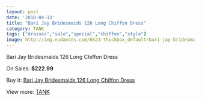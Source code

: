 ```yaml
---
layout: post
date: '2018-04-13'
title: "Bari Jay Bridesmaids 126 Long Chiffon Dress"
category: TANK
tags: ["dresses","sale","special","chiffon","style"]
image: http://img.eudances.com/6523-thickbox_default/bari-jay-bridesmaids-126-long-chiffon-dress.jpg
---
```

Bari Jay Bridesmaids 126 Long Chiffon Dress

On Sales: **$222.99**
<a href="https://www.eudances.com/en/tank/2390-bari-jay-bridesmaids-126-long-chiffon-dress.html"><amp-img layout="responsive" width="600" height="600" src="//img.eudances.com/6523-thickbox_default/bari-jay-bridesmaids-126-long-chiffon-dress.jpg" alt="Bari Jay Bridesmaids 126 Long Chiffon Dress 0" /></a>
<a href="https://www.eudances.com/en/tank/2390-bari-jay-bridesmaids-126-long-chiffon-dress.html"><amp-img layout="responsive" width="600" height="600" src="//img.eudances.com/6525-thickbox_default/bari-jay-bridesmaids-126-long-chiffon-dress.jpg" alt="Bari Jay Bridesmaids 126 Long Chiffon Dress 1" /></a>
<a href="https://www.eudances.com/en/tank/2390-bari-jay-bridesmaids-126-long-chiffon-dress.html"><amp-img layout="responsive" width="600" height="600" src="//img.eudances.com/6524-thickbox_default/bari-jay-bridesmaids-126-long-chiffon-dress.jpg" alt="Bari Jay Bridesmaids 126 Long Chiffon Dress 2" /></a>

Buy it: [Bari Jay Bridesmaids 126 Long Chiffon Dress](https://www.eudances.com/en/tank/2390-bari-jay-bridesmaids-126-long-chiffon-dress.html "Bari Jay Bridesmaids 126 Long Chiffon Dress")

View more: [TANK](https://www.eudances.com/en/28-tank "TANK")
